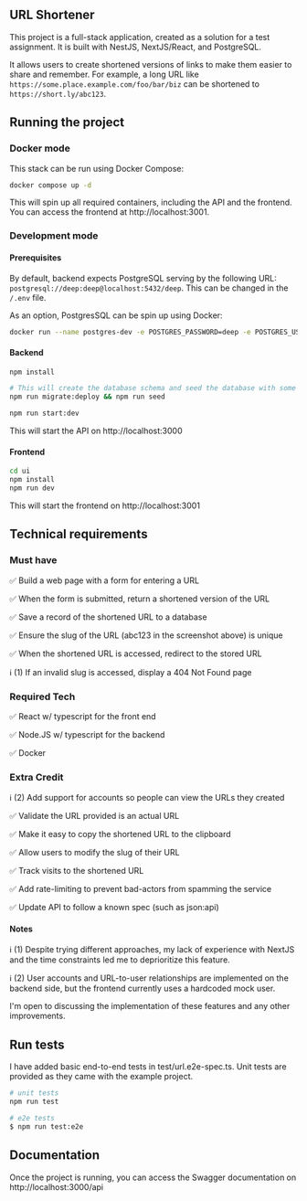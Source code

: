 ## URL Shortener

This project is a full-stack application, created as a solution for a test assignment. It is built with NestJS, NextJS/React, and PostgreSQL.

It allows users to create shortened versions of links to make them easier to share and remember. For example, a long URL like `https://some.place.example.com/foo/bar/biz` can be shortened to `https://short.ly/abc123`.

## Running the project

### Docker mode
This stack can be run using Docker Compose:
```bash
docker compose up -d
```
This will spin up all required containers, including the API and the frontend. You can access the frontend at http://localhost:3001.

### Development mode

#### Prerequisites
By default, backend expects PostgreSQL serving by the following URL: `postgresql://deep:deep@localhost:5432/deep`. This can be changed in the `/.env` file.

As an option, PostgresSQL can be spin up using Docker:
```bash
docker run --name postgres-dev -e POSTGRES_PASSWORD=deep -e POSTGRES_USER=deep -e POSTGRES_DB=deep -p 5432:5432 -d postgres
```

#### Backend
```bash
npm install

# This will create the database schema and seed the database with some data
npm run migrate:deploy && npm run seed

npm run start:dev
```
This will start the API on http://localhost:3000

#### Frontend
```bash
cd ui
npm install
npm run dev
```
This will start the frontend on http://localhost:3001


## Technical requirements

### Must have
:white_check_mark: Build a web page with a form for entering a URL

:white_check_mark: When the form is submitted, return a shortened version of the URL

:white_check_mark: Save a record of the shortened URL to a database

:white_check_mark: Ensure the slug of the URL (abc123 in the screenshot above) is unique

:white_check_mark: When the shortened URL is accessed, redirect to the stored URL

:information_source: (1) If an invalid slug is accessed, display a 404 Not Found page

###  Required Tech
:white_check_mark: React w/ typescript for the front end

:white_check_mark: Node.JS w/ typescript for the backend

:white_check_mark: Docker

### Extra Credit
:information_source: (2) Add support for accounts so people can view the URLs they created

:white_check_mark: Validate the URL provided is an actual URL

:white_check_mark: Make it easy to copy the shortened URL to the clipboard

:white_check_mark: Allow users to modify the slug of their URL

:white_check_mark: Track visits to the shortened URL

:white_check_mark: Add rate-limiting to prevent bad-actors from spamming the service

:white_check_mark: Update API to follow a known spec (such as json:api)

#### Notes
:information_source: (1) Despite trying different approaches, my lack of experience with NextJS and the time constraints led me to deprioritize this feature.

:information_source: (2) User accounts and URL-to-user relationships are implemented on the backend side, but the frontend currently uses a hardcoded mock user.

I'm open to discussing the implementation of these features and any other improvements.

## Run tests
I have added basic end-to-end tests in test/url.e2e-spec.ts. Unit tests are provided as they came with the example project.  

```bash
# unit tests
npm run test

# e2e tests
$ npm run test:e2e
```

## Documentation
Once the project is running, you can access the Swagger documentation on http://localhost:3000/api
